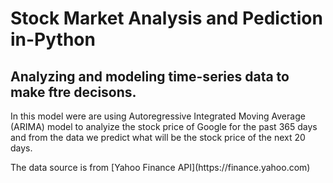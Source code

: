 # Stock Market Analysis and Pediction in-Python
## Analyzing and modeling time-series data to make ftre decisons.
<P> In this model were are using Autoregressive Integrated Moving Average (ARIMA) model to analyize the stock price of Google for the past 365 days and from the data we predict what will be the stock price of the next 20 days. 
<P> The data source is from [Yahoo Finance API](https://finance.yahoo.com)
